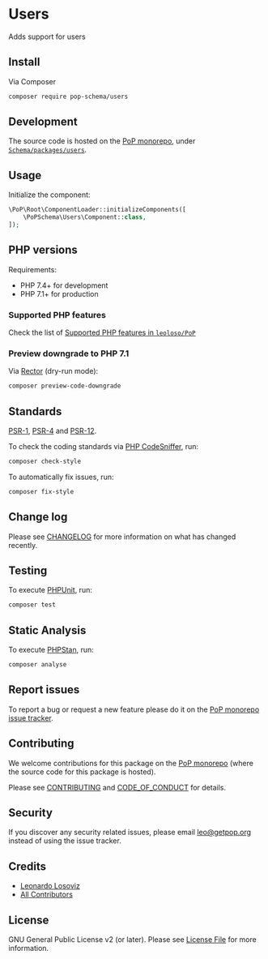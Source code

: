 # Users

<!--
[![Build Status][ico-travis]][link-travis]
[![Quality Score][ico-code-quality]][link-code-quality]
[![Software License][ico-license]](LICENSE.md)
[![Latest Version on Packagist][ico-version]][link-packagist]
[![Coverage Status][ico-scrutinizer]][link-scrutinizer]
[![Total Downloads][ico-downloads]][link-downloads]
-->

Adds support for users

## Install

Via Composer

``` bash
composer require pop-schema/users
```

## Development

The source code is hosted on the [PoP monorepo](https://github.com/leoloso/PoP), under [`Schema/packages/users`](https://github.com/leoloso/PoP/tree/master/layers/Schema/packages/users).

## Usage

Initialize the component:

``` php
\PoP\Root\ComponentLoader::initializeComponents([
    \PoPSchema\Users\Component::class,
]);
```

## PHP versions

Requirements:

- PHP 7.4+ for development
- PHP 7.1+ for production

### Supported PHP features

Check the list of [Supported PHP features in `leoloso/PoP`](https://github.com/leoloso/PoP/#supported-php-features)

### Preview downgrade to PHP 7.1

Via [Rector](https://github.com/rectorphp/rector) (dry-run mode):

```bash
composer preview-code-downgrade
```

## Standards

[PSR-1](https://www.php-fig.org/psr/psr-1), [PSR-4](https://www.php-fig.org/psr/psr-4) and [PSR-12](https://www.php-fig.org/psr/psr-12).

To check the coding standards via [PHP CodeSniffer](https://github.com/squizlabs/PHP_CodeSniffer), run:

``` bash
composer check-style
```

To automatically fix issues, run:

``` bash
composer fix-style
```

## Change log

Please see [CHANGELOG](CHANGELOG.md) for more information on what has changed recently.

## Testing

To execute [PHPUnit](https://phpunit.de/), run:

``` bash
composer test
```

## Static Analysis

To execute [PHPStan](https://github.com/phpstan/phpstan), run:

``` bash
composer analyse
```

## Report issues

To report a bug or request a new feature please do it on the [PoP monorepo issue tracker](https://github.com/leoloso/PoP/issues).

## Contributing

We welcome contributions for this package on the [PoP monorepo](https://github.com/leoloso/PoP) (where the source code for this package is hosted).

Please see [CONTRIBUTING](CONTRIBUTING.md) and [CODE_OF_CONDUCT](CODE_OF_CONDUCT.md) for details.

## Security

If you discover any security related issues, please email leo@getpop.org instead of using the issue tracker.

## Credits

- [Leonardo Losoviz][link-author]
- [All Contributors][link-contributors]

## License

GNU General Public License v2 (or later). Please see [License File](LICENSE.md) for more information.

[ico-version]: https://img.shields.io/packagist/v/pop-schema/users.svg?style=flat-square
[ico-license]: https://img.shields.io/badge/license-GPLv2-brightgreen.svg?style=flat-square
[ico-travis]: https://img.shields.io/travis/pop-schema/users/master.svg?style=flat-square
[ico-scrutinizer]: https://img.shields.io/scrutinizer/coverage/g/pop-schema/users.svg?style=flat-square
[ico-code-quality]: https://img.shields.io/scrutinizer/g/pop-schema/users.svg?style=flat-square
[ico-downloads]: https://img.shields.io/packagist/dt/pop-schema/users.svg?style=flat-square

[link-packagist]: https://packagist.org/packages/pop-schema/users
[link-travis]: https://travis-ci.org/pop-schema/users
[link-scrutinizer]: https://scrutinizer-ci.com/g/pop-schema/users/code-structure
[link-code-quality]: https://scrutinizer-ci.com/g/pop-schema/users
[link-downloads]: https://packagist.org/packages/pop-schema/users
[link-author]: https://github.com/leoloso
[link-contributors]: ../../../../../../contributors
